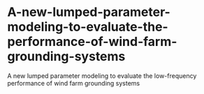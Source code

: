 # A-new-lumped-parameter-modeling-to-evaluate-the-performance-of-wind-farm-grounding-systems
A new lumped parameter modeling to evaluate the low-frequency performance of wind farm grounding systems
